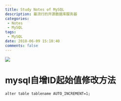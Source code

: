 ```yaml
---
title: Study Notes of MySQL
description: 最流行的开源数据库服务器
categories: 
 - Notes
 - MySQL
tags:
 - MySQL
date: 2018-06-09 15:10:40
comments: false
---
```


![](https://upload.wikimedia.org/wikipedia/zh/thumb/6/62/MySQL.svg/1200px-MySQL.svg.png)

<!-- more -->

# mysql自增ID起始值修改方法

```mysql
alter table tablename AUTO_INCREMENT=1;
```

